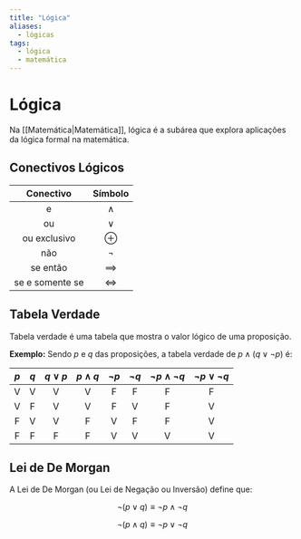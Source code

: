 ```yaml
---
title: "Lógica"
aliases:
  - lógicas
tags:
  - lógica
  - matemática
---
```


# Lógica

Na [[Matemática|Matemática]], lógica é a subárea que explora aplicações da lógica formal na matemática.

## Conectivos Lógicos

|    Conectivo    |  Símbolo   |
| :-------------: | :--------: |
|        e        |  $\land$   |
|       ou        |   $\lor$   |
|  ou exclusivo   |  $\oplus$  |
|       não       |  $\lnot$   |
|    se então     | $\implies$ |
| se e somente se |   $\iff$   |

## Tabela Verdade

Tabela verdade é uma tabela que mostra o valor lógico de uma proposição.

**Exemplo:** Sendo $p$ e $q$ das proposições, a tabela verdade de $p \land (q \lor \lnot p)$ é:

| $p$ | $q$ | $q \lor p$ | $p \land q$ | $\lnot p$ | $\lnot q$ | $\lnot p \land \lnot q$ | $\lnot p \lor \lnot q$ |
| :-: | :-: | :--------: | :---------: | :-------: | :-------: | :---------------------: | :--------------------: |
|  V  |  V  |     V      |      V      |     F     |     F     |            F            |           F            |
|  V  |  F  |     V      |      V      |     F     |     V     |            F            |           V            |
|  F  |  V  |     V      |      F      |     V     |     F     |            F            |           V            |
|  F  |  F  |     F      |      F      |     V     |     V     |            V            |           V            |

## Lei de De Morgan

A Lei de De Morgan (ou Lei de Negação ou Inversão) define que:

$$
\lnot (p \lor q) \equiv \lnot p \land \lnot q
$$

$$
\lnot(p \land q) \equiv \lnot p \lor \lnot q
$$
